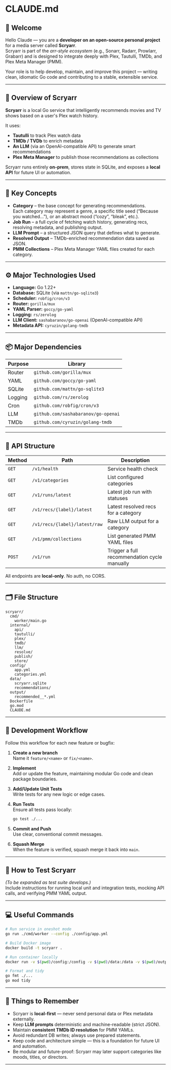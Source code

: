 # CLAUDE.md

## 👋 Welcome

Hello Claude — you are a **developer on an open-source personal project** for a media server called **Scryarr**.  
Scryarr is part of the *arr-style ecosystem* (e.g., Sonarr, Radarr, Prowlarr, Grabarr) and is designed to integrate deeply with Plex, Tautulli, TMDb, and Plex Meta Manager (PMM).

Your role is to help develop, maintain, and improve this project — writing clean, idiomatic Go code and contributing to a stable, extensible service.

---

## 🧭 Overview of Scryarr

**Scryarr** is a local Go service that intelligently recommends movies and TV shows based on a user's Plex watch history.

It uses:
- **Tautulli** to track Plex watch data
- **TMDb / TVDb** to enrich metadata
- **An LLM** (via an OpenAI-compatible API) to generate smart recommendations
- **Plex Meta Manager** to publish those recommendations as collections

Scryarr runs entirely **on-prem**, stores state in SQLite, and exposes a **local API** for future UI or automation.

---

## 🧩 Key Concepts

- **Category** – the base concept for generating recommendations.  
  Each category may represent a genre, a specific title seed (“Because you watched…”), or an abstract mood (“cozy”, “bleak”, etc.).
- **Job Run** – a full cycle of fetching watch history, generating recs, resolving metadata, and publishing output.
- **LLM Prompt** – a structured JSON query that defines what to generate.
- **Resolved Output** – TMDb-enriched recommendation data saved as JSON.
- **PMM Collections** – Plex Meta Manager YAML files created for each category.

---

## ⚙️ Major Technologies Used

- **Language:** Go 1.22+
- **Database:** SQLite (via `mattn/go-sqlite3`)
- **Scheduler:** `robfig/cron/v3`
- **Router:** `gorilla/mux`
- **YAML Parser:** `goccy/go-yaml`
- **Logging:** `rs/zerolog`
- **LLM Client:** `sashabaranov/go-openai` (OpenAI-compatible API)
- **Metadata API:** `cyruzin/golang-tmdb`

---

## 📦 Major Dependencies

| Purpose | Library |
|----------|----------|
| Router | `github.com/gorilla/mux` |
| YAML | `github.com/goccy/go-yaml` |
| SQLite | `github.com/mattn/go-sqlite3` |
| Logging | `github.com/rs/zerolog` |
| Cron | `github.com/robfig/cron/v3` |
| LLM | `github.com/sashabaranov/go-openai` |
| TMDb | `github.com/cyruzin/golang-tmdb` |

---

## 🔗 API Structure

| Method | Path | Description |
|--------|------|-------------|
| `GET` | `/v1/health` | Service health check |
| `GET` | `/v1/categories` | List configured categories |
| `GET` | `/v1/runs/latest` | Latest job run with statuses |
| `GET` | `/v1/recs/{label}/latest` | Latest resolved recs for a category |
| `GET` | `/v1/recs/{label}/latest/raw` | Raw LLM output for a category |
| `GET` | `/v1/pmm/collections` | List generated PMM YAML files |
| `POST` | `/v1/run` | Trigger a full recommendation cycle manually |

All endpoints are **local-only**. No auth, no CORS.

---

## 🗂️ File Structure

```
scryarr/
  cmd/
    worker/main.go
  internal/
    api/
    tautulli/
    plex/
    tmdb/
    llm/
    resolve/
    publish/
    store/
  config/
    app.yml
    categories.yml
  data/
    scryarr.sqlite
    recommendations/
  output/
    recommended__*.yml
  Dockerfile
  go.mod
  CLAUDE.md
```

---

## 🧪 Development Workflow

Follow this workflow for each new feature or bugfix:

1. **Create a new branch**  
   Name it `feature/<name>` or `fix/<name>`.

2. **Implement**  
   Add or update the feature, maintaining modular Go code and clean package boundaries.

3. **Add/Update Unit Tests**  
   Write tests for any new logic or edge cases.

4. **Run Tests**  
   Ensure all tests pass locally:
   ```bash
   go test ./...
   ```

5. **Commit and Push**  
   Use clear, conventional commit messages.

6. **Squash Merge**  
   When the feature is verified, squash merge it back into `main`.

---

## 🧰 How to Test Scryarr

*(To be expanded as test suite develops.)*  
Include instructions for running local unit and integration tests, mocking API calls, and verifying PMM YAML output.

---

## 💻 Useful Commands

```bash
# Run service in oneshot mode
go run ./cmd/worker --config ./config/app.yml

# Build Docker image
docker build -t scryarr .

# Run container locally
docker run -v $(pwd)/config:/config -v $(pwd)/data:/data -v $(pwd)/output:/output scryarr

# Format and tidy
go fmt ./...
go mod tidy
```

---

## 🧠 Things to Remember

- Scryarr is **local-first** — never send personal data or Plex metadata externally.  
- Keep **LLM prompts** deterministic and machine-readable (strict JSON).  
- Maintain **consistent TMDb ID resolution** for PMM YAMLs.  
- Avoid redundant DB writes; always use prepared statements.  
- Keep code and architecture simple — this is a foundation for future UI and automation.  
- Be modular and future-proof: Scryarr may later support categories like moods, titles, or directors.

---
